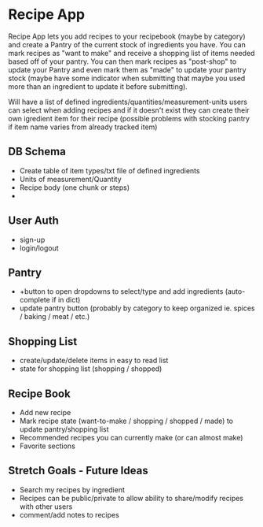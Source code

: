 # Recipe App

Recipe App lets you add recipes to your recipebook (maybe by category)
and create a Pantry of the current stock of ingredients you have.
You can mark recipes as "want to make" and receive a shopping list of
items needed based off of your pantry. You can then mark recipes as "post-shop"
to update your Pantry and even mark them as "made" to update your pantry stock (maybe have
some indicator when submitting that maybe you used more than an ingredient to update it before submitting).

Will have a list of defined ingredients/quantities/measurement-units users can select when adding recipes and if it doesn't
exist they can create their own igredient item for their recipe (possible problems with stocking pantry if item name varies from already
tracked item)

## DB Schema

- Create table of item types/txt file of defined ingredients
- Units of measurement/Quantity
- Recipe body (one chunk or steps)
-

## User Auth

- sign-up
- login/logout

## Pantry

- +button to open dropdowns to select/type and add ingredients (auto-complete if in dict)
- update pantry button (probably by category to keep organized ie. spices / baking / meat / etc.)

## Shopping List

- create/update/delete items in easy to read list
- state for shopping list (shopping / shopped)

## Recipe Book

- Add new recipe
- Mark recipe state (want-to-make / shopping / shopped / made) to update pantry/shopping list
- Recommended recipes you can currently make (or can almost make)
- Favorite sections

## Stretch Goals - Future Ideas

- Search my recipes by ingredient
- Recipes can be public/private to allow ability to share/modify recipes with other users
- comment/add notes to recipes

